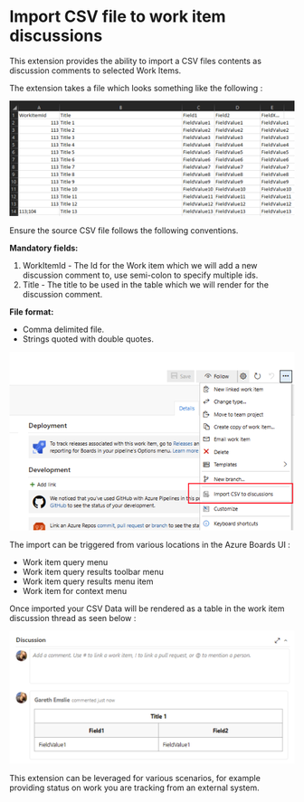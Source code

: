 # Import CSV file to work item discussions
This extension provides the ability to import a CSV files contents as discussion comments to selected Work Items.

The extension takes a file which looks something like the following :

![CSV File Sample](images/csv-contents-sample.png)

Ensure the source CSV file follows the following conventions.

**Mandatory fields:**
1. WorkItemId - The Id for the Work item which we will add a new discussion comment to, use semi-colon to specify multiple ids.
1. Title - The title to be used in the table which we will render for the discussion comment.

**File format:**
- Comma delimited file.
- Strings quoted with double quotes.


![Context Menu](images/context-menu.png)

The import can be triggered from various locations in the Azure Boards UI :
- Work item query menu
- Work item query results toolbar menu
- Work item query results menu item
- Work item for context menu

Once imported your CSV Data will be rendered as a table in the work item discussion thread as seen below :

![Work Item Discussion Comments](images/discussion-comment.png)

This extension can be leveraged for various scenarios, for example providing status on work you are tracking from an external system.
